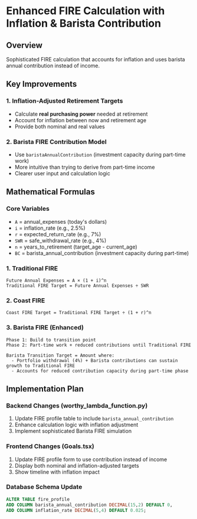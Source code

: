 # Enhanced FIRE Calculation with Inflation & Barista Contribution

## Overview
Sophisticated FIRE calculation that accounts for inflation and uses barista annual contribution instead of income.

## Key Improvements

### 1. Inflation-Adjusted Retirement Targets
- Calculate **real purchasing power** needed at retirement
- Account for inflation between now and retirement age
- Provide both nominal and real values

### 2. Barista FIRE Contribution Model
- Use `baristaAnnualContribution` (investment capacity during part-time work)
- More intuitive than trying to derive from part-time income
- Clearer user input and calculation logic

## Mathematical Formulas

### Core Variables
- `A` = annual_expenses (today's dollars)
- `i` = inflation_rate (e.g., 2.5%)
- `r` = expected_return_rate (e.g., 7%)
- `SWR` = safe_withdrawal_rate (e.g., 4%)
- `n` = years_to_retirement (target_age - current_age)
- `BC` = barista_annual_contribution (investment capacity during part-time)

### 1. Traditional FIRE
```
Future Annual Expenses = A × (1 + i)^n
Traditional FIRE Target = Future Annual Expenses ÷ SWR
```

### 2. Coast FIRE
```
Coast FIRE Target = Traditional FIRE Target ÷ (1 + r)^n
```

### 3. Barista FIRE (Enhanced)
```
Phase 1: Build to transition point
Phase 2: Part-time work + reduced contributions until Traditional FIRE

Barista Transition Target = Amount where:
  - Portfolio withdrawal (4%) + Barista contributions can sustain growth to Traditional FIRE
  - Accounts for reduced contribution capacity during part-time phase
```

## Implementation Plan

### Backend Changes (worthy_lambda_function.py)
1. Update FIRE profile table to include `barista_annual_contribution`
2. Enhance calculation logic with inflation adjustment
3. Implement sophisticated Barista FIRE simulation

### Frontend Changes (Goals.tsx)
1. Update FIRE profile form to use contribution instead of income
2. Display both nominal and inflation-adjusted targets
3. Show timeline with inflation impact

### Database Schema Update
```sql
ALTER TABLE fire_profile 
ADD COLUMN barista_annual_contribution DECIMAL(15,2) DEFAULT 0,
ADD COLUMN inflation_rate DECIMAL(5,4) DEFAULT 0.025;
```
